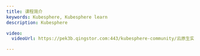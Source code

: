 ```yaml
---
title: 课程简介
keywords: Kubesphere, Kubesphere learn
description: Kubesphere

video: 
  videoUrl: https://pek3b.qingstor.com:443/kubesphere-community/云原生实战/26、Kubernetes-基础概念-简介.mp4

---
```


